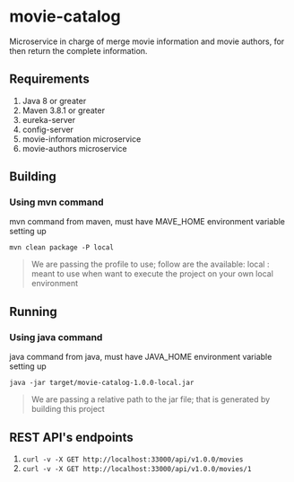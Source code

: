 # movie-catalog

Microservice in charge of merge movie information and movie authors, for then return the complete information.

## Requirements

1. Java 8 or greater
2. Maven 3.8.1 or greater
3. eureka-server
4. config-server
5. movie-information microservice
6. movie-authors microservice

## Building

### Using mvn command

mvn command from maven, must have MAVE_HOME environment variable setting up

`mvn clean package -P local`

> We are passing the profile to use; follow are the available:
> local : meant to use when want to execute the project on your own local environment

## Running

### Using java command

java command from java, must have JAVA_HOME environment variable setting up

`java -jar target/movie-catalog-1.0.0-local.jar`

> We are passing a relative path to the jar file; that is generated by building this project

## REST API's endpoints

1. `curl -v -X GET http://localhost:33000/api/v1.0.0/movies`
2. `curl -v -X GET http://localhost:33000/api/v1.0.0/movies/1`